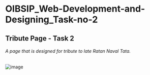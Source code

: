 # OIBSIP_Web-Development-and-Designing_Task-no-2

## Tribute Page - Task 2
###### A page that is designed for tribute to late Ratan Naval Tata.
![image](https://github.com/user-attachments/assets/35ab8428-56a2-4fc1-a70c-c80b385fd99a)
